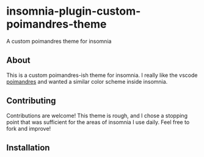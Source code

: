 # insomnia-plugin-custom-poimandres-theme
A custom poimandres theme for insomnia

## About

This is a custom poimandres-ish theme for insomnia. I really like the vscode [poimandres](https://github.com/drcmda/poimandres-theme) and wanted a similar color scheme inside insomnia.

## Contributing

Contributions are welcome! This theme is rough, and I chose a stopping point that was sufficient for the areas of insomnia I use daily. Feel free to fork and improve!

## Installation

